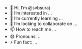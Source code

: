- 👋 Hi, I’m @svbsuraj
- 👀 I’m interested in ...
- 🌱 I’m currently learning ...
- 💞️ I’m looking to collaborate on ...
- 📫 How to reach me ...
- 😄 Pronouns: ...
- ⚡ Fun fact: ...

<!---
svbdursj/svbdursj is a ✨ special ✨ repository because its `README.md` (this file) appears on your GitHub profile.
You can click the Preview link to take a look at your changes.
--->
